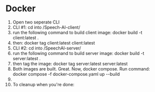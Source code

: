 # Docker
1. Open two seperate CLI
2. CLI #1: cd into /Speech-AI-client/
3. run the following command to build client image: docker build -t client:latest .
4. then: docker tag client:latest client:latest
5. CLI #2: cd into /SpeechAI-server/
6. run the following command to build server image: docker build -t server:latest .
7. then tag the image: docker tag server:latest server:latest
8. Both images are built. Great. Now, docker compose. Run command: docker compose -f docker-compose.yaml up --build
9. 
10. To cleanup when you're done: 
